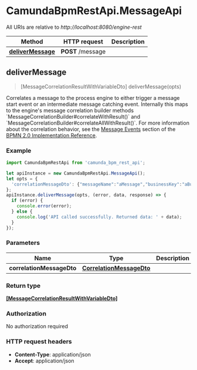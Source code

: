 # CamundaBpmRestApi.MessageApi

All URIs are relative to *http://localhost:8080/engine-rest*

Method | HTTP request | Description
------------- | ------------- | -------------
[**deliverMessage**](MessageApi.md#deliverMessage) | **POST** /message | 



## deliverMessage

> [MessageCorrelationResultWithVariableDto] deliverMessage(opts)



Correlates a message to the process engine to either trigger a message start event or an intermediate message  catching event. Internally this maps to the engine&#39;s message correlation builder methods &#x60;MessageCorrelationBuilder#correlateWithResult()&#x60; and &#x60;MessageCorrelationBuilder#correlateAllWithResult()&#x60;. For more information about the correlation behavior, see the [Message Events](https://docs.camunda.org/manual/7.14/bpmn20/events/message-events/) section of the [BPMN 2.0 Implementation Reference](https://docs.camunda.org/manual/7.14/reference/bpmn20/).

### Example

```javascript
import CamundaBpmRestApi from 'camunda_bpm_rest_api';

let apiInstance = new CamundaBpmRestApi.MessageApi();
let opts = {
  'correlationMessageDto': {"messageName":"aMessage","businessKey":"aBusinessKey","correlationKeys":{"aVariable":{"value":"aValue","type":"String"}},"processVariables":{"aVariable":{"value":"aNewValue","type":"String","valueInfo":{"transient":true}},"anotherVariable":{"value":true,"type":"Boolean"}}} // CorrelationMessageDto | 
};
apiInstance.deliverMessage(opts, (error, data, response) => {
  if (error) {
    console.error(error);
  } else {
    console.log('API called successfully. Returned data: ' + data);
  }
});
```

### Parameters


Name | Type | Description  | Notes
------------- | ------------- | ------------- | -------------
 **correlationMessageDto** | [**CorrelationMessageDto**](CorrelationMessageDto.md)|  | [optional] 

### Return type

[**[MessageCorrelationResultWithVariableDto]**](MessageCorrelationResultWithVariableDto.md)

### Authorization

No authorization required

### HTTP request headers

- **Content-Type**: application/json
- **Accept**: application/json

